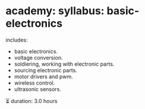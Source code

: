 # academy: syllabus: basic-electronics

includes:
- basic electronics.
- voltage conversion.
- soldiering, working with electronic parts.
- sourcing electronic parts.
- motor drivers and pwm.
- wireless control.
- ultrasonic sensors.


⏳ duration: 3.0 hours

